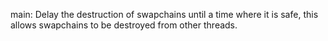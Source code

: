 main: Delay the destruction of swapchains until a time where it is safe, this
allows swapchains to be destroyed from other threads.
